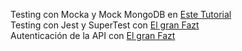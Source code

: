 Testing con Mocka y Mock MongoDB en [Este Tutorial](https://www.youtube.com/watch?v=7VNgjfmv_fE)<br/>
Testing con Jest y SuperTest con [El gran Fazt](https://www.youtube.com/watch?v=uIdbfW2T8NE)<br/>
Autenticación de la API con [El gran Fazt](https://www.youtube.com/watch?v=lV7mxivGX_I)<br/>